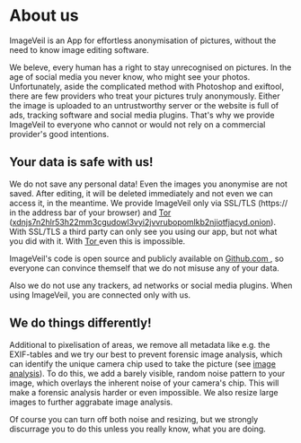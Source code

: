 # About us
ImageVeil is an App for effortless anonymisation of pictures, without the need to know image editing software.

We beleve, every human has a right to stay unrecognised on pictures. In the age of social media you never know, who might see your photos. Unfortunately, aside the complicated method with Photoshop and exiftool, there are few providers who treat your pictures truly anonymously. Either the image is uploaded to an untrustworthy server or the website is full of ads, tracking software and social media plugins. That's why we provide ImageVeil to everyone who cannot or would not rely on a commercial provider's good intentions.

## Your data is safe with us!
We do not save any personal data! Even the images you anonymise are not saved. After editing, it will be deleted immediately and not even we can access it, in the meantime. We provide ImageVeil only via SSL/TLS (https:// in the address bar of your browser) and [Tor <i class="fas fa-external-link-alt"></i>](https://www.torproject.org) ([xdnjs7n2hlr53h22mm3cgudowl3vyi2jvvrubopomlkb2njiotfjacyd.onion](http://xdnjs7n2hlr53h22mm3cgudowl3vyi2jvvrubopomlkb2njiotfjacyd.onion)). With SSL/TLS a third party can only see you using our app, but not what you did with it. With [Tor <i class="fas fa-external-link-alt"></i>](https://www.torproject.org) even this is impossible.

ImageVeil's code is open source and publicly available on [Github.com <i class="fab fa-github"></i>](https://github.com/zoku/image-veil), so everyone can convince themself that we do not misuse any of your data.

Also we do not use any trackers, ad networks or social media plugins. When using ImageVeil, you are connected only with us.

## We do things differently!
Additional to pixelisation of areas, we remove all metadata like e.g. the EXIF-tables and we try our best to prevent forensic image analysis, which can identify the unique camera chip used to take the picture (see [image analysis](image-analysis)). To do this, we add a barely visible, random noise pattern to your image, which overlays the inherent noise of your camera's chip. This will make a forensic analysis harder or even impossible. We also resize large images to further aggrabate image analysis.

Of course you can turn off both noise and resizing, but we strongly discurrage you to do this unless you really know, what you are doing.